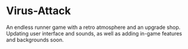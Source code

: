 # Virus-Attack
An endless runner game with a retro atmosphere and an upgrade shop. Updating user interface and sounds, as well as adding in-game features and backgrounds soon.

